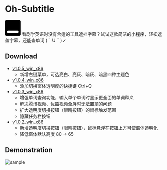 # Oh-Subtitle
<img src="https://github.com/Surbowl/Oh-Subtitle/blob/master/images/icon.png?raw=true" width="50" />
看剧学英语时没有合适的工具遮挡字幕？试试这款简洁的小程序，轻松遮盖字幕，还能查单词 (＾Ｕ＾)ノ


## Download
- [v1.0.5_win_x86](https://github.com/Surbowl/Oh-Subtitle/raw/master/publish/Oh-Subtitle_v1.0.5_win_x86.zip)
  - 新增右键菜单，可选亮白、亮灰、暗灰、暗黑四种主题色
- [v1.0.4_win_x86](https://github.com/Surbowl/Oh-Subtitle/raw/master/publish/Oh-Subtitle_v1.0.4_win_x86.zip)
  - 添加切换窗体透明度的快捷键 Ctrl+Q
- [v1.0.3_win_x86](https://github.com/Surbowl/Oh-Subtitle/raw/master/publish/Oh-Subtitle_v1.0.3_win_x86.zip)
  - 增强单词查询功能，输入单个单词时显示更全面的单词释义
  - 解决腾讯视频、优酷视频全屏时无法置顶的问题
  - 扩大透明度切换按钮（眼睛按钮）的鼠标触发范围
  - 隐藏任务栏按钮
- [v1.0.2_win_x86](https://github.com/Surbowl/Oh-Subtitle/raw/master/publish/Oh-Subtitle_v1.0.2_win_x86.zip)
  - 新增透明度切换按钮（眼睛按钮），鼠标悬浮在按钮上方可使窗体透明化
  - 降低窗体默认高度 80 -> 65


## Demonstration
![sample](https://github.com/Surbowl/Oh-Subtitle/blob/master/images/sample.gif?raw=true)
